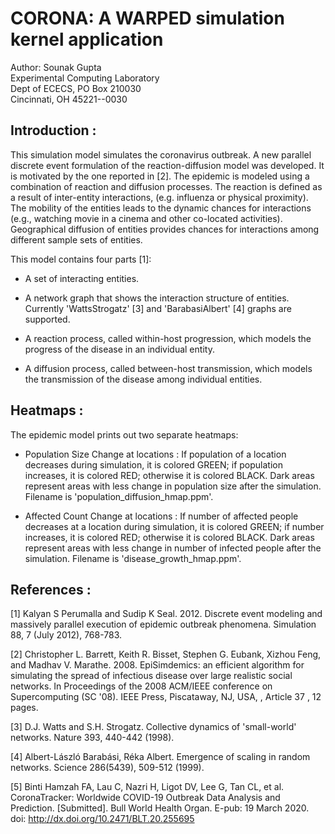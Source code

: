 # CORONA: A WARPED simulation kernel application

Author: Sounak Gupta <br>
Experimental Computing Laboratory <br>
Dept of ECECS, PO Box 210030 <br>
Cincinnati, OH  45221--0030 <br>

## Introduction :

This simulation model simulates the coronavirus outbreak. A new parallel
discrete event formulation of the reaction-diffusion model was developed.
It is motivated by the one reported in [2]. The epidemic is modeled using
a combination of reaction  and diffusion  processes. The reaction  is
defined as  a result of  inter-entity  interactions, (e.g. influenza or
physical proximity). The mobility of the entities leads to the  dynamic
chances for interactions (e.g., watching movie in a cinema and  other
co-located  activities). Geographical diffusion  of entities provides
chances for  interactions  among  different  sample  sets  of entities.

This model contains four parts [1]:

+ A set of interacting entities.

+ A network graph that shows the interaction structure of entities.
  Currently 'WattsStrogatz' [3] and 'BarabasiAlbert' [4] graphs are 
  supported.

+ A reaction process, called within-host progression, which models the
  progress of the disease in an individual entity.

+ A diffusion process, called between-host transmission, which models
  the transmission of the disease among individual entities.

## Heatmaps :

The epidemic model prints out two separate heatmaps:

+ Population Size Change at locations : If population of a location
  decreases during simulation, it is colored GREEN; if population
  increases, it is colored RED; otherwise it is colored BLACK. Dark
  areas represent areas with less change in population size after
  the simulation. Filename is 'population\_diffusion\_hmap.ppm'.

+ Affected Count Change at locations : If number of affected people
  decreases at a location during simulation, it is colored GREEN; if
  number increases, it is colored RED; otherwise it is colored BLACK.
  Dark areas represent areas with less change in number of infected
  people after the simulation. Filename is 'disease\_growth\_hmap.ppm'.

## References :

[1] Kalyan S Perumalla and Sudip K Seal. 2012. Discrete event modeling
and massively parallel execution of epidemic outbreak phenomena.
Simulation 88, 7 (July 2012), 768-783.

[2] Christopher L. Barrett, Keith R. Bisset, Stephen G. Eubank, Xizhou Feng,
and Madhav V. Marathe. 2008. EpiSimdemics: an efficient algorithm for
simulating the spread of infectious disease over large realistic social networks.
In Proceedings of the 2008 ACM/IEEE conference on Supercomputing (SC '08).
IEEE Press, Piscataway, NJ, USA, , Article 37 , 12 pages.

[3] D.J. Watts and S.H. Strogatz. Collective dynamics of 'small-world' networks.
Nature 393, 440-442 (1998).

[4] Albert-László Barabási, Réka Albert. Emergence of scaling in random networks.
Science 286(5439), 509-512 (1999).

[5] Binti Hamzah FA, Lau C, Nazri H, Ligot DV, Lee G, Tan CL, et al.
CoronaTracker: Worldwide COVID-19 Outbreak Data Analysis and Prediction.
[Submitted]. Bull World Health Organ. E-pub: 19 March 2020.
doi: http://dx.doi.org/10.2471/BLT.20.255695

